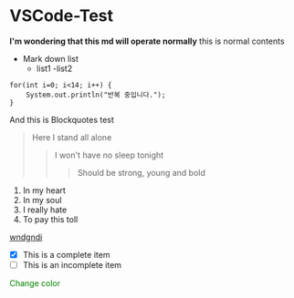 # VSCode-Test

**I'm wondering that this md will operate normally**
this is normal contents

- Mark down list
    - list1
        -list2

```
for(int i=0; i<14; i++) {
    System.out.println("반복 중입니다.");
}
```

And this is Blockquotes test
>Here I stand all alone
>>I won't have no sleep tonight
>>>Should be strong, young and bold

1. In my heart
3. In my soul
5. I really hate
6. To pay this toll

[wndgndi](https://blog.naver.com/wndgndi)

- [x] This is a complete item <br>
- [ ] This is an incomplete item

<span style="color:green">Change color</span>